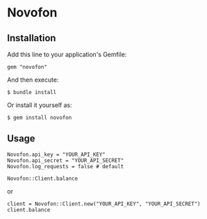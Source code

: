 # Novofon

## Installation

Add this line to your application's Gemfile:

    gem "novofon"

And then execute:

    $ bundle install

Or install it yourself as:

    $ gem install novofon

## Usage

    Novofon.api_key = "YOUR_API_KEY"
    Novofon.api_secret = "YOUR_API_SECRET"
    Novofon.log_requests = false # default

    Novofon::Client.balance
or

    client = Novofon::Client.new("YOUR_API_KEY", "YOUR_API_SECRET")
    client.balance
